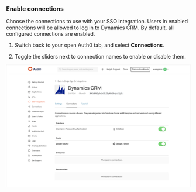 ### Enable connections

Choose the connections to use with your SSO integration. Users in enabled connections will be allowed to log in to Dynamics CRM. By default, all configured connections are enabled.

1. Switch back to your open Auth0 tab, and select **Connections**.

2. Toggle the sliders next to connection names to enable or disable them.

![Enable/Disable Connections](/media/articles/dashboard/sso-integrations/settings-connections-dynamics-crm.png)
